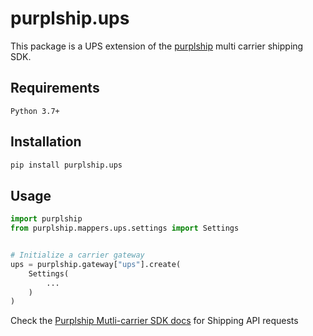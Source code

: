 # purplship.ups

This package is a UPS extension of the [purplship](https://pypi.org/project/purplship) multi carrier shipping SDK.

## Requirements

`Python 3.7+`

## Installation

```bash
pip install purplship.ups
```

## Usage

```python
import purplship
from purplship.mappers.ups.settings import Settings


# Initialize a carrier gateway
ups = purplship.gateway["ups"].create(
    Settings(
        ...
    )
)
```

Check the [Purplship Mutli-carrier SDK docs](https://sdk.purplship.com) for Shipping API requests
